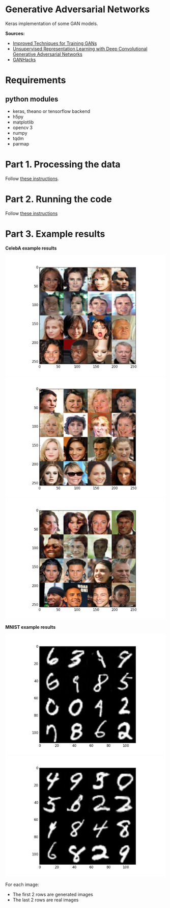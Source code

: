 # Generative Adversarial Networks

Keras implementation of some GAN models.

**Sources:**

- [Improved Techniques for Training GANs](https://arxiv.org/abs/1606.03498)
- [Unsupervised Representation Learning with Deep Convolutional Generative Adversarial Networks](https://arxiv.org/abs/1511.06434)
- [GANHacks](https://github.com/soumith/ganhacks)

# Requirements

## python modules

- keras, theano or tensorflow backend
- h5py
- matplotlib
- opencv 3
- numpy
- tqdm
- parmap


# Part 1. Processing the data

Follow [these instructions](https://github.com/tdeboissiere/DeepLearningImplementations/tree/master/GAN/src/data).

# Part 2. Running the code

Follow [these instructions](https://github.com/tdeboissiere/DeepLearningImplementations/tree/master/GAN/src/model)

# Part 3. Example results

**CelebA example results**

![figure](./figures/img_gan.png)
![figure](./figures/img_gan2.png)
![figure](./figures/img_gan3.png)

**MNIST example results**

![figure](./figures/img_mnist.png)
![figure](./figures/img_mnist2.png)

For each image:

- The first 2 rows are generated images
- The last 2 rows are real images
